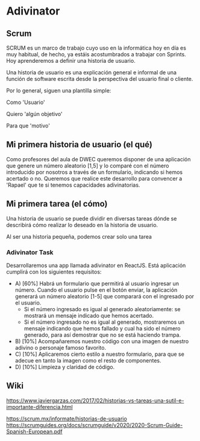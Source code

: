 # Adivinator

## Scrum

SCRUM es un marco de trabajo cuyo uso en la informática hoy en día es muy habitual, de hecho, ya estáis acostumbrados a trabajar con Sprints. Hoy aprenderemos a definir una historia de usuario.

Una historia de usuario es una explicación general e informal de una función de software escrita desde la perspectiva del usuario final o cliente.

Por lo general, siguen una plantilla simple:

Como 'Usuario'

Quiero 'algún objetivo'

Para que 'motivo'

## Mi primera historia de usuario (el qué)

Como profesores del aula de DWEC queremos disponer de una aplicación que genere un número aleatorio [1,5] y lo comparé con el número introducido por nosotros a través de un formulario, indicando si hemos acertado o no. Queremos que realice este desarrollo para convencer a 'Rapael' que te si tenemos capacidades adivinatorias.


## Mi primera tarea (el cómo)

Una historia de usuario se puede dividir en diversas tareas dónde se describirá cómo realizar lo deseado en la historia de usuario.

Al ser una historia pequeña, podemos crear solo una tarea

### Adivinator Task

Desarrollaremos una app llamada adivinator en ReactJS.
Está aplicación cumplirá con los siguientes requisitos:

 * A) [60%] Habrá un formulario que permitirá al usuario ingresar un número. Cuando el usuario pulse en el botón enviar, la aplicación generará un número aleatorio [1-5] que comparará con el ingresado por el usuario. 
    * Si el número ingresado es igual al generado aleatoriamente: se mostrará un mensaje indicado que hemos acertado.
    * Si el número ingresado no es igual al generado, mostraremos un mensaje indicando que hemos fallado y cual ha sido el número generado, para así demostrar que no se está haciendo trampa.
* B) [10%] Acompañaremos nuestro código con una imagen de nuestro adivino o personaje famoso favorito.
* C) [10%] Aplicaremos cierto estilo a nuestro formulario, para que se adecue en tanto la imagen como el resto de componentes.
* D) [10%] Limpieza y claridad de código.

## Wiki


https://www.javiergarzas.com/2017/02/historias-vs-tareas-una-sutil-e-importante-diferencia.html

https://scrum.mx/informate/historias-de-usuario
https://scrumguides.org/docs/scrumguide/v2020/2020-Scrum-Guide-Spanish-European.pdf
